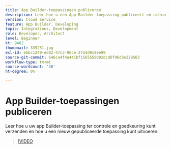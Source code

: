```yaml
---
title: App Builder-toepassingen publiceren
description: Leer hoe u een App Builder-toepassing publiceert en uitvoert.
version: Cloud Service
feature: App Builder, Developing
topic: Integrations, Development
role: Developer, Architect
level: Beginner
kt: 9462
thumbnail: 339251.jpg
exl-id: ebbc1249-ed82-47c3-96ce-27a4d9c8ee99
source-git-commit: 646ca4f4a441bf1565558002dcd6f96d3e228563
workflow-type: tm+mt
source-wordcount: '38'
ht-degree: 0%

---
```


# App Builder-toepassingen publiceren

Leer hoe u uw app Builder-toepassing ter controle en goedkeuring kunt verzenden en hoe u een nieuw gepubliceerde toepassing kunt uitvoeren.

>[!VIDEO](https://video.tv.adobe.com/v/339251/?quality=12&learn=on)
